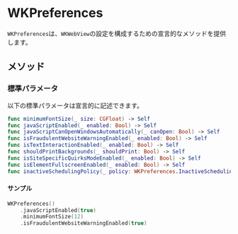 # WKPreferences

`WKPreferences`は、`WKWebView`の設定を構成するための宣言的なメソッドを提供します。

## メソッド

### 標準パラメータ

以下の標準パラメータは宣言的に記述できます。

```swift
func minimumFontSize(_ size: CGFloat) -> Self
func javaScriptEnabled(_ enabled: Bool) -> Self
func javaScriptCanOpenWindowsAutomatically(_ canOpen: Bool) -> Self
func isFraudulentWebsiteWarningEnabled(_ enabled: Bool) -> Self
func isTextInteractionEnabled(_ enabled: Bool) -> Self
func shouldPrintBackgrounds(_ shouldPrint: Bool) -> Self
func isSiteSpecificQuirksModeEnabled(_ enabled: Bool) -> Self
func isElementFullscreenEnabled(_ enabled: Bool) -> Self
func inactiveSchedulingPolicy(_ policy: WKPreferences.InactiveSchedulingPolicy) -> Self
```

#### サンプル

```swift
WKPreferences()
    .javaScriptEnabled(true)
    .minimumFontSize(12)
    .isFraudulentWebsiteWarningEnabled(true)
```